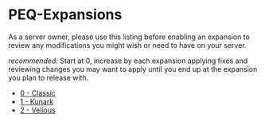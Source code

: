 # PEQ-Expansions

As a server owner, please use this listing before enabling an expansion to review any modifications you might wish or need to have on your server.

*recommended*: Start at 0, increase by each expansion applying fixes and reviewing changes you may want to apply until you end up at the expansion you plan to release with.

* [0 - Classic](https://github.com/xackery/peq-expansions/blob/master/0-classic.md)
* [1 - Kunark](https://github.com/xackery/peq-expansions/blob/master/1-kunark.md)
* [2 - Velious](https://github.com/xackery/peq-expansions/blob/master/2-velious.md)
